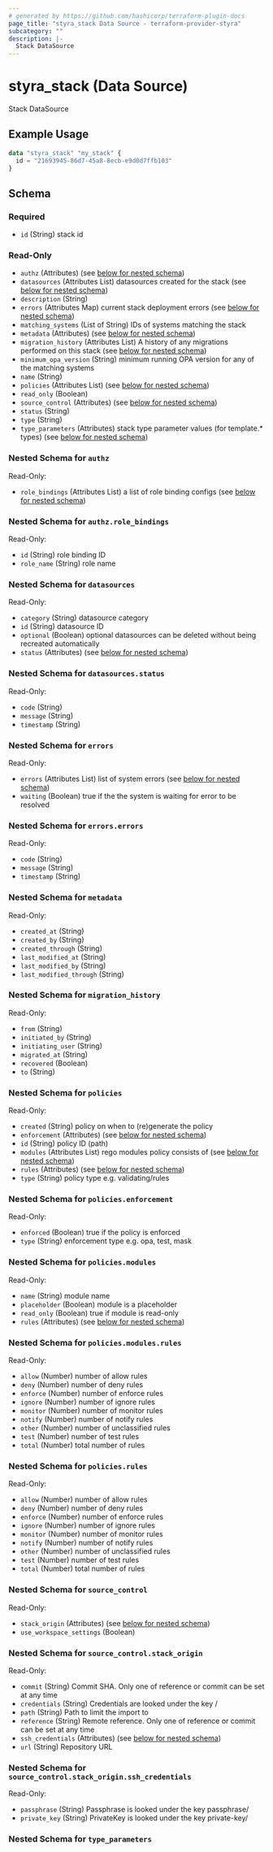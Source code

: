 ```yaml
---
# generated by https://github.com/hashicorp/terraform-plugin-docs
page_title: "styra_stack Data Source - terraform-provider-styra"
subcategory: ""
description: |-
  Stack DataSource
---
```


# styra_stack (Data Source)

Stack DataSource

## Example Usage

```terraform
data "styra_stack" "my_stack" {
  id = "21693945-86d7-45a8-8ecb-e9d0d7ffb103"
}
```

<!-- schema generated by tfplugindocs -->
## Schema

### Required

- `id` (String) stack id

### Read-Only

- `authz` (Attributes) (see [below for nested schema](#nestedatt--authz))
- `datasources` (Attributes List) datasources created for the stack (see [below for nested schema](#nestedatt--datasources))
- `description` (String)
- `errors` (Attributes Map) current stack deployment errors (see [below for nested schema](#nestedatt--errors))
- `matching_systems` (List of String) IDs of systems matching the stack
- `metadata` (Attributes) (see [below for nested schema](#nestedatt--metadata))
- `migration_history` (Attributes List) A history of any migrations performed on this stack (see [below for nested schema](#nestedatt--migration_history))
- `minimum_opa_version` (String) minimum running OPA version for any of the matching systems
- `name` (String)
- `policies` (Attributes List) (see [below for nested schema](#nestedatt--policies))
- `read_only` (Boolean)
- `source_control` (Attributes) (see [below for nested schema](#nestedatt--source_control))
- `status` (String)
- `type` (String)
- `type_parameters` (Attributes) stack type parameter values (for template.* types) (see [below for nested schema](#nestedatt--type_parameters))

<a id="nestedatt--authz"></a>
### Nested Schema for `authz`

Read-Only:

- `role_bindings` (Attributes List) a list of role binding configs (see [below for nested schema](#nestedatt--authz--role_bindings))

<a id="nestedatt--authz--role_bindings"></a>
### Nested Schema for `authz.role_bindings`

Read-Only:

- `id` (String) role binding ID
- `role_name` (String) role name



<a id="nestedatt--datasources"></a>
### Nested Schema for `datasources`

Read-Only:

- `category` (String) datasource category
- `id` (String) datasource ID
- `optional` (Boolean) optional datasources can be deleted without being recreated automatically
- `status` (Attributes) (see [below for nested schema](#nestedatt--datasources--status))

<a id="nestedatt--datasources--status"></a>
### Nested Schema for `datasources.status`

Read-Only:

- `code` (String)
- `message` (String)
- `timestamp` (String)



<a id="nestedatt--errors"></a>
### Nested Schema for `errors`

Read-Only:

- `errors` (Attributes List) list of system errors (see [below for nested schema](#nestedatt--errors--errors))
- `waiting` (Boolean) true if the the system is waiting for error to be resolved

<a id="nestedatt--errors--errors"></a>
### Nested Schema for `errors.errors`

Read-Only:

- `code` (String)
- `message` (String)
- `timestamp` (String)



<a id="nestedatt--metadata"></a>
### Nested Schema for `metadata`

Read-Only:

- `created_at` (String)
- `created_by` (String)
- `created_through` (String)
- `last_modified_at` (String)
- `last_modified_by` (String)
- `last_modified_through` (String)


<a id="nestedatt--migration_history"></a>
### Nested Schema for `migration_history`

Read-Only:

- `from` (String)
- `initiated_by` (String)
- `initiating_user` (String)
- `migrated_at` (String)
- `recovered` (Boolean)
- `to` (String)


<a id="nestedatt--policies"></a>
### Nested Schema for `policies`

Read-Only:

- `created` (String) policy on when to (re)generate the policy
- `enforcement` (Attributes) (see [below for nested schema](#nestedatt--policies--enforcement))
- `id` (String) policy ID (path)
- `modules` (Attributes List) rego modules policy consists of (see [below for nested schema](#nestedatt--policies--modules))
- `rules` (Attributes) (see [below for nested schema](#nestedatt--policies--rules))
- `type` (String) policy type e.g. validating/rules

<a id="nestedatt--policies--enforcement"></a>
### Nested Schema for `policies.enforcement`

Read-Only:

- `enforced` (Boolean) true if the policy is enforced
- `type` (String) enforcement type e.g. opa, test, mask


<a id="nestedatt--policies--modules"></a>
### Nested Schema for `policies.modules`

Read-Only:

- `name` (String) module name
- `placeholder` (Boolean) module is a placeholder
- `read_only` (Boolean) true if module is read-only
- `rules` (Attributes) (see [below for nested schema](#nestedatt--policies--modules--rules))

<a id="nestedatt--policies--modules--rules"></a>
### Nested Schema for `policies.modules.rules`

Read-Only:

- `allow` (Number) number of allow rules
- `deny` (Number) number of deny rules
- `enforce` (Number) number of enforce rules
- `ignore` (Number) number of ignore rules
- `monitor` (Number) number of monitor rules
- `notify` (Number) number of notify rules
- `other` (Number) number of unclassified rules
- `test` (Number) number of test rules
- `total` (Number) total number of rules



<a id="nestedatt--policies--rules"></a>
### Nested Schema for `policies.rules`

Read-Only:

- `allow` (Number) number of allow rules
- `deny` (Number) number of deny rules
- `enforce` (Number) number of enforce rules
- `ignore` (Number) number of ignore rules
- `monitor` (Number) number of monitor rules
- `notify` (Number) number of notify rules
- `other` (Number) number of unclassified rules
- `test` (Number) number of test rules
- `total` (Number) total number of rules



<a id="nestedatt--source_control"></a>
### Nested Schema for `source_control`

Read-Only:

- `stack_origin` (Attributes) (see [below for nested schema](#nestedatt--source_control--stack_origin))
- `use_workspace_settings` (Boolean)

<a id="nestedatt--source_control--stack_origin"></a>
### Nested Schema for `source_control.stack_origin`

Read-Only:

- `commit` (String) Commit SHA. Only one of reference or commit can be set at any time
- `credentials` (String) Credentials are looked under the key <name>/<creds>
- `path` (String) Path to limit the import to
- `reference` (String) Remote reference. Only one of reference or commit can be set at any time
- `ssh_credentials` (Attributes) (see [below for nested schema](#nestedatt--source_control--stack_origin--ssh_credentials))
- `url` (String) Repository URL

<a id="nestedatt--source_control--stack_origin--ssh_credentials"></a>
### Nested Schema for `source_control.stack_origin.ssh_credentials`

Read-Only:

- `passphrase` (String) Passphrase is looked under the key passphrase/<pass>
- `private_key` (String) PrivateKey is looked under the key private-key/<key>




<a id="nestedatt--type_parameters"></a>
### Nested Schema for `type_parameters`


